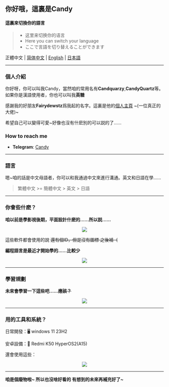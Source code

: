 ## 你好哦，這裏是Candy

#### 這裏來切換你的語言

> - 这里来切换你的语言
> - Here you can switch your language
> - ここで言語を切り替えることができます

正體中文 | [简体中文](./README_ZH.md) | [English](./README_EN.md) | [日本語](./README_JP.md) 

------

### 個人介紹

你好呀，你可以叫我Candy，當然咱的常用名有**Candquarzy**,**CandyQuartz**等。如果你是漢語使用者，你也可以叫我**英糖**

感謝我的好朋友**Fairydewstz**爲我起的名字。這裏是他的[個人主頁](https://github.com/Lintha437) ~(一位真正的大佬)~

希望自己可以變得可愛~好像也沒有什麽別的可以説的了……

### How to reach me
- **Telegram**: [Candy](https://t.me/Candquarzy_QwQ)


------

### 語言

嗯~咱的話是中文母語者，你可以和我通過中文來進行溝通。英文和日語在學……

> 繁體中文 >= 簡體中文 > 英文 > 日語

-----
### 你會些什麽？

**咱以前是學影視後期，平面設計什麽的……所以説……**

<p align="center">
  <a href="https://skillicons.dev">
    <img src="https://skillicons.dev/icons?i=ps,pr,ae,au,ai" />
  </a>
</p>

這些軟件都會使用的說 ~~還有個ID，但是沒有圖標 之後補（~~



**編程語言是最近才開始學的……比較少**
<p align="center">
  <a href="https://skillicons.dev">
    <img src="https://skillicons.dev/icons?i=c,cpp,html,css,js,ts" />
  </a>
</p>

-----

### 學習規劃

**未來會學習一下這些吧……~~應該？~~**
<p align="center">
  <a href="https://skillicons.dev">
    <img src="https://skillicons.dev/icons?i=java,kotlin,python,androidstudio" />
  </a>
</p>

-----

### 用的工具和系統？

日常開發：🖥 windows 11 23H2

安卓設備：📱 Redmi K50 HyperOS2(A15)

還會使用這些：
<p align="center">
  <a href="https://skillicons.dev">
    <img src="https://skillicons.dev/icons?i=visualstudio,vscode,linux,docker" />
  </a>
</p>

------

**咱是個廢物啦~ 所以也沒啥好看的 有想到的未來再補充好了~**